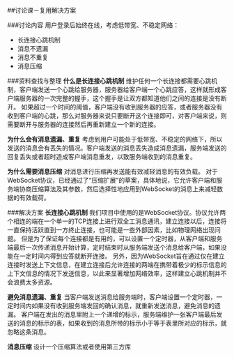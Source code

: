 ##讨论课－复用解决方案

###讨论内容
用户登录后始终在线，考虑低带宽、不稳定网络：
- 长连接心跳机制
- 消息不遗漏
- 消息不重复
- 消息压缩

###资料查找与整理
**什么是长连接心跳机制**
维护任何一个长连接都需要心跳机制，客户端发送一个心跳给服务器，服务器给客户端一个心跳应答，这样就形成客户端服务器的一次完整的握手，这个握手是让双方都知道他们之间的连接是没有断开。
如果超过一个时间的阈值，客户端没有收到服务器的应答，或者服务器没有收到客户端的心跳，那么对服务器来说只要断开这个连接即可，对客户端来说，则需要断开与服务器的连接然后再重新建立一个新的连接。

**为什么会有消息遗漏、重复**
考虑到用户可能处于低带宽、不稳定的网络下，所以发送的消息会有丢失的情况。客户端发送的消息丢失造成消息遗漏，服务端发送的回复丢失或者超时造成客户端消息重发，以致服务端收到的消息重复。

**为什么需要消息压缩**
对消息进行压缩再发送能有效减轻消息的有效负载。
对于WebSocket协议，已经通过了“压缩扩展”的草案，具体地说，它允许客户端和服务端协商压缩算法及其参数，然后选择性地应用到WebSocket的消息上来减轻数据的有效载荷。


###解决方案
**长连接心跳机制**
我们项目中使用的是WebSocket协议。协议允许两个相连的端在一个单一的TCP连接上进行双全工消息通讯，建立连接以后，连接将一直保持活跃直到一方终止连接，也可能是一些外部因素，比如物理网络出现问题。
但是为了保证每个连接都是有用的，可以设置一个定时器，从客户端和服务端最后一次传递消息开始计算，定时结束时从服务端发送个消息给客户端，如果没能在一定时间内得到应答就断开连接。
另外，因为WebSocket旨在通过仅在建立连接时发送上下文信息，在建立连接后允许连接的两端在携带着极少的标示信息的上下文信息的情况下发送信息，以此来显著增加网络效率，这样建立心跳机制并不会浪费太多资源。

**避免消息遗漏、重复**
当客户端发送消息给服务端时，客户端设置一个定时器，一定时间内如果没有收到服务端发回的确认消息，就重新发送消息，避免消息的遗漏。
客户端在发出的消息里附上一个递增的标示，服务端维护一张客户端最后发送的消息的标示的表，如果收到的消息所带的标示小于等于表里所对应的标示，就忽略这条消息。

**消息压缩**
设计一个压缩算法或者使用第三方库


